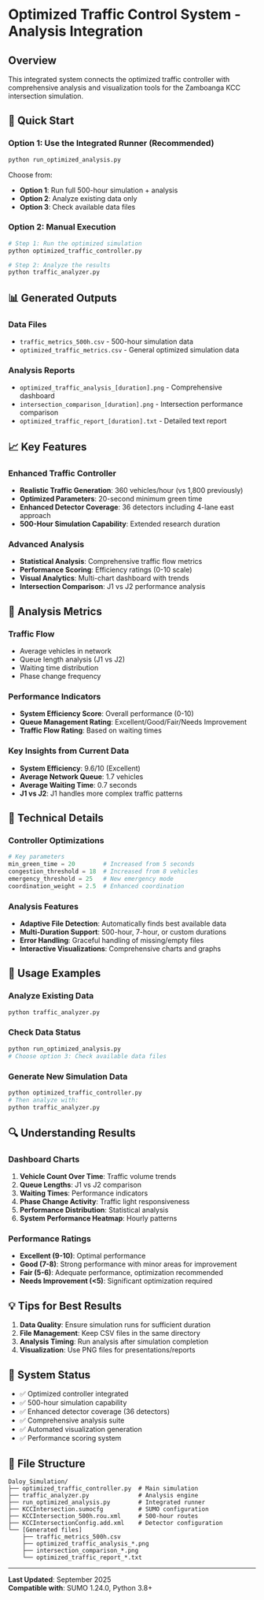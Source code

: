 # Optimized Traffic Control System - Analysis Integration

## Overview
This integrated system connects the optimized traffic controller with comprehensive analysis and visualization tools for the Zamboanga KCC intersection simulation.

## 🚀 Quick Start

### Option 1: Use the Integrated Runner (Recommended)
```bash
python run_optimized_analysis.py
```
Choose from:
- **Option 1**: Run full 500-hour simulation + analysis
- **Option 2**: Analyze existing data only
- **Option 3**: Check available data files

### Option 2: Manual Execution
```bash
# Step 1: Run the optimized simulation
python optimized_traffic_controller.py

# Step 2: Analyze the results
python traffic_analyzer.py
```

## 📊 Generated Outputs

### Data Files
- `traffic_metrics_500h.csv` - 500-hour simulation data
- `optimized_traffic_metrics.csv` - General optimized simulation data

### Analysis Reports
- `optimized_traffic_analysis_[duration].png` - Comprehensive dashboard
- `intersection_comparison_[duration].png` - Intersection performance comparison
- `optimized_traffic_report_[duration].txt` - Detailed text report

## 📈 Key Features

### Enhanced Traffic Controller
- **Realistic Traffic Generation**: 360 vehicles/hour (vs 1,800 previously)
- **Optimized Parameters**: 20-second minimum green time
- **Enhanced Detector Coverage**: 36 detectors including 4-lane east approach
- **500-Hour Simulation Capability**: Extended research duration

### Advanced Analysis
- **Statistical Analysis**: Comprehensive traffic flow metrics
- **Performance Scoring**: Efficiency ratings (0-10 scale)
- **Visual Analytics**: Multi-chart dashboard with trends
- **Intersection Comparison**: J1 vs J2 performance analysis

## 🎯 Analysis Metrics

### Traffic Flow
- Average vehicles in network
- Queue length analysis (J1 vs J2)
- Waiting time distribution
- Phase change frequency

### Performance Indicators
- **System Efficiency Score**: Overall performance (0-10)
- **Queue Management Rating**: Excellent/Good/Fair/Needs Improvement
- **Traffic Flow Rating**: Based on waiting times

### Key Insights from Current Data
- **System Efficiency**: 9.6/10 (Excellent)
- **Average Network Queue**: 1.7 vehicles
- **Average Waiting Time**: 0.7 seconds
- **J1 vs J2**: J1 handles more complex traffic patterns

## 🔧 Technical Details

### Controller Optimizations
```python
# Key parameters
min_green_time = 20        # Increased from 5 seconds
congestion_threshold = 18  # Increased from 8 vehicles
emergency_threshold = 25   # New emergency mode
coordination_weight = 2.5  # Enhanced coordination
```

### Analysis Features
- **Adaptive File Detection**: Automatically finds best available data
- **Multi-Duration Support**: 500-hour, 7-hour, or custom durations
- **Error Handling**: Graceful handling of missing/empty files
- **Interactive Visualizations**: Comprehensive charts and graphs

## 📝 Usage Examples

### Analyze Existing Data
```bash
python traffic_analyzer.py
```

### Check Data Status
```bash
python run_optimized_analysis.py
# Choose option 3: Check available data files
```

### Generate New Simulation Data
```bash
python optimized_traffic_controller.py
# Then analyze with:
python traffic_analyzer.py
```

## 🔍 Understanding Results

### Dashboard Charts
1. **Vehicle Count Over Time**: Traffic volume trends
2. **Queue Lengths**: J1 vs J2 comparison
3. **Waiting Times**: Performance indicators
4. **Phase Change Activity**: Traffic light responsiveness
5. **Performance Distribution**: Statistical analysis
6. **System Performance Heatmap**: Hourly patterns

### Performance Ratings
- **Excellent (9-10)**: Optimal performance
- **Good (7-8)**: Strong performance with minor areas for improvement
- **Fair (5-6)**: Adequate performance, optimization recommended
- **Needs Improvement (<5)**: Significant optimization required

## 💡 Tips for Best Results

1. **Data Quality**: Ensure simulation runs for sufficient duration
2. **File Management**: Keep CSV files in the same directory
3. **Analysis Timing**: Run analysis after simulation completion
4. **Visualization**: Use PNG files for presentations/reports

## 🚦 System Status
- ✅ Optimized controller integrated
- ✅ 500-hour simulation capability
- ✅ Enhanced detector coverage (36 detectors)
- ✅ Comprehensive analysis suite
- ✅ Automated visualization generation
- ✅ Performance scoring system

## 📄 File Structure
```
Daloy_Simulation/
├── optimized_traffic_controller.py  # Main simulation
├── traffic_analyzer.py              # Analysis engine
├── run_optimized_analysis.py        # Integrated runner
├── KCCIntersection.sumocfg          # SUMO configuration
├── KCCIntersection_500h.rou.xml     # 500-hour routes
├── KCCIntersectionConfig.add.xml    # Detector configuration
└── [Generated files]
    ├── traffic_metrics_500h.csv
    ├── optimized_traffic_analysis_*.png
    ├── intersection_comparison_*.png
    └── optimized_traffic_report_*.txt
```

---
**Last Updated**: September 2025  
**Compatible with**: SUMO 1.24.0, Python 3.8+